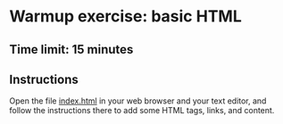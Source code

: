 # Warmup exercise: basic HTML

## Time limit: 15 minutes

## Instructions

Open the file [index.html][index] in your web browser and your text editor, and
follow the instructions there to add some HTML tags, links, and content.

[index]: ./index.html
